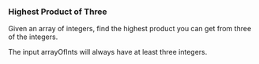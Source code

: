 ### Highest Product of Three

Given an array of integers, find the highest product you can get from three of the integers.

The input arrayOfInts will always have at least three integers.
